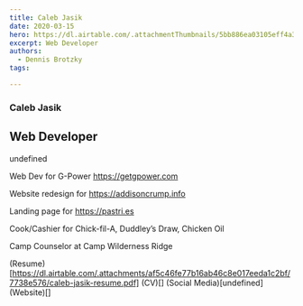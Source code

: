 ```yaml
---
title: Caleb Jasik
date: 2020-03-15
hero: https://dl.airtable.com/.attachmentThumbnails/5bb886ea03105eff4a3b739272dc6e5c/20e59e6a
excerpt: Web Developer 
authors:
  - Dennis Brotzky
tags: 

---
```


### Caleb Jasik
## Web Developer 

undefined

Web Dev for G-Power https://getgpower.com

Website redesign for https://addisoncrump.info

Landing page for https://pastri.es

Cook/Cashier for Chick-fil-A, Duddley’s Draw, Chicken Oil

Camp Counselor at Camp Wilderness Ridge

(Resume)[https://dl.airtable.com/.attachments/af5c46fe77b16ab46c8e017eeda1c2bf/7738e576/caleb-jasik-resume.pdf]
(CV)[]
(Social Media)[undefined]
(Website)[]

